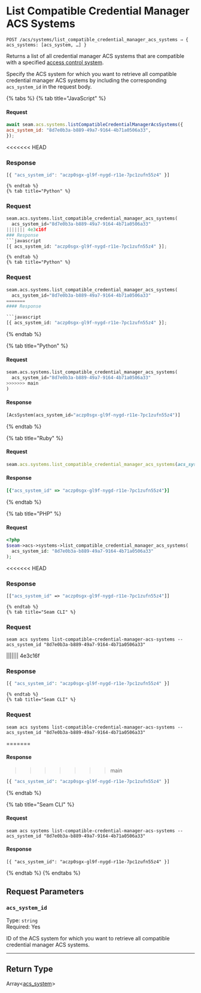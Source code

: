 # List Compatible Credential Manager ACS Systems

```
POST /acs/systems/list_compatible_credential_manager_acs_systems ⇒ { acs_systems: [acs_system, …] }
```

Returns a list of all credential manager ACS systems that are compatible with a specified [access control system](https://docs.seam.co/latest/capability-guides/access-systems).

Specify the ACS system for which you want to retrieve all compatible credential manager ACS systems by including the corresponding `acs_system_id` in the request body.

{% tabs %}
{% tab title="JavaScript" %}
#### Request

```javascript
await seam.acs.systems.listCompatibleCredentialManagerAcsSystems({
acs_system_id: "8d7e0b3a-b889-49a7-9164-4b71a0506a33",
});
```

<<<<<<< HEAD
  ### Response
  ```javascript
  [{ "acs_system_id": "aczp0sgx-gl9f-nygd-r11e-7pc1zufn55z4" }]
  ```
    {% endtab %}
    {% tab title="Python" %}
  ### Request
  ```python
  seam.acs.systems.list_compatible_credential_manager_acs_systems(
    acs_system_id="8d7e0b3a-b889-49a7-9164-4b71a0506a33"
||||||| 4e3c16f
  ### Response
  ```javascript
  [{ acs_system_id: "aczp0sgx-gl9f-nygd-r11e-7pc1zufn55z4" }];
  ```
    {% endtab %}
    {% tab title="Python" %}
  ### Request
  ```python
  seam.acs.systems.list_compatible_credential_manager_acs_systems(
    acs_system_id="8d7e0b3a-b889-49a7-9164-4b71a0506a33"
=======
#### Response

```javascript
[{ acs_system_id: "aczp0sgx-gl9f-nygd-r11e-7pc1zufn55z4" }];
```
{% endtab %}

{% tab title="Python" %}
#### Request

```python
seam.acs.systems.list_compatible_credential_manager_acs_systems(
  acs_system_id="8d7e0b3a-b889-49a7-9164-4b71a0506a33"
>>>>>>> main
)
```

#### Response

```python
[AcsSystem(acs_system_id="aczp0sgx-gl9f-nygd-r11e-7pc1zufn55z4")]
```
{% endtab %}

{% tab title="Ruby" %}
#### Request

```ruby
seam.acs.systems.list_compatible_credential_manager_acs_systems(acs_system_id: "8d7e0b3a-b889-49a7-9164-4b71a0506a33")
```

#### Response

```ruby
[{"acs_system_id" => "aczp0sgx-gl9f-nygd-r11e-7pc1zufn55z4"}]
```
{% endtab %}

{% tab title="PHP" %}
#### Request

```php
<?php
$seam->acs->systems->list_compatible_credential_manager_acs_systems(
  acs_system_id: "8d7e0b3a-b889-49a7-9164-4b71a0506a33"
);
```

<<<<<<< HEAD
  ### Response
  ```php
  [["acs_system_id" => "aczp0sgx-gl9f-nygd-r11e-7pc1zufn55z4"]]
  ```
    {% endtab %}
    {% tab title="Seam CLI" %}
  ### Request
  ```seam_cli
  seam acs systems list-compatible-credential-manager-acs-systems --acs_system_id "8d7e0b3a-b889-49a7-9164-4b71a0506a33"
  ```
||||||| 4e3c16f
  ### Response
  ```php
  [{ "acs_system_id": "aczp0sgx-gl9f-nygd-r11e-7pc1zufn55z4" }]
  ```
    {% endtab %}
    {% tab title="Seam CLI" %}
  ### Request
  ```seam_cli
  seam acs systems list-compatible-credential-manager-acs-systems --acs_system_id "8d7e0b3a-b889-49a7-9164-4b71a0506a33"
  ```
=======
#### Response
>>>>>>> main

```php
[{ "acs_system_id": "aczp0sgx-gl9f-nygd-r11e-7pc1zufn55z4" }]
```
{% endtab %}

{% tab title="Seam CLI" %}
#### Request

```seam_cli
seam acs systems list-compatible-credential-manager-acs-systems --acs_system_id "8d7e0b3a-b889-49a7-9164-4b71a0506a33"
```

#### Response

```seam_cli
[{ "acs_system_id": "aczp0sgx-gl9f-nygd-r11e-7pc1zufn55z4" }]
```
{% endtab %}
{% endtabs %}

## Request Parameters

### `acs_system_id`

Type: `string`\
Required: Yes

ID of the ACS system for which you want to retrieve all compatible credential manager ACS systems.

***

## Return Type

Array<[acs\_system](./)>

